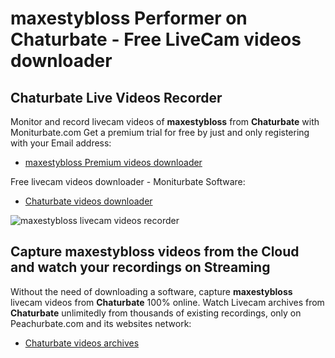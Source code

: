 # maxestybloss Performer on Chaturbate - Free LiveCam videos downloader

## Chaturbate Live Videos Recorder

Monitor and record livecam videos of **maxestybloss** from **Chaturbate** with Moniturbate.com
Get a premium trial for free by just and only registering with your Email address:
* [maxestybloss Premium videos downloader](https://moniturbate.com/request-demo-licence-key.html)

Free livecam videos downloader - Moniturbate Software:
* [Chaturbate videos downloader](https://moniturbate.com/moniturbate-download-software.html)

![maxestybloss livecam videos recorder](https://peachurnet.com/templates/moniturbate-software.png)


## Capture maxestybloss videos from the Cloud and watch your recordings on Streaming

Without the need of downloading a software, capture **maxestybloss** livecam videos from **Chaturbate** 100% online.
Watch Livecam archives from **Chaturbate** unlimitedly from thousands of existing recordings, only on Peachurbate.com and its websites network:
* [Chaturbate videos archives](https://peachurnet.com/)